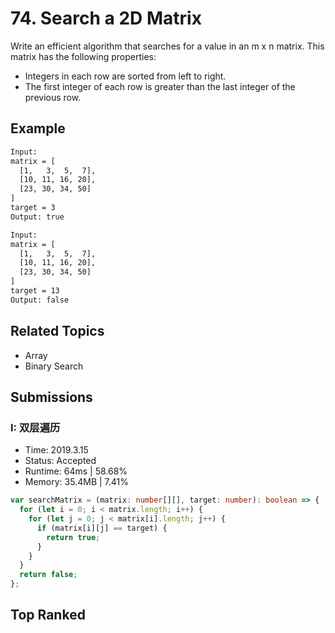 # 74. Search a 2D Matrix

Write an efficient algorithm that searches for a value in an m x n matrix. This matrix has the following properties:

- Integers in each row are sorted from left to right.
- The first integer of each row is greater than the last integer of the previous row.

## Example

```bash
Input:
matrix = [
  [1,   3,  5,  7],
  [10, 11, 16, 20],
  [23, 30, 34, 50]
]
target = 3
Output: true
```

```bash
Input:
matrix = [
  [1,   3,  5,  7],
  [10, 11, 16, 20],
  [23, 30, 34, 50]
]
target = 13
Output: false
```

## Related Topics

- Array
- Binary Search

## Submissions

### I: 双层遍历

- Time: 2019.3.15
- Status: Accepted
- Runtime: 64ms | 58.68%
- Memory: 35.4MB | 7.41%

```typescript
var searchMatrix = (matrix: number[][], target: number): boolean => {
  for (let i = 0; i < matrix.length; i++) {
    for (let j = 0; j < matrix[i].length; j++) {
      if (matrix[i][j] == target) {
        return true;
      }
    }
  }
  return false;
};
```

## Top Ranked

